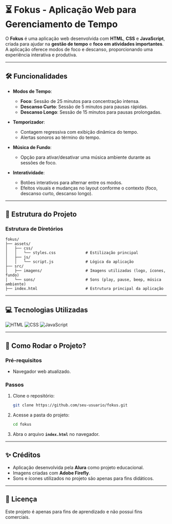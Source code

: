 
# ⏳ Fokus - Aplicação Web para Gerenciamento de Tempo

O **Fokus** é uma aplicação web desenvolvida com **HTML**, **CSS** e **JavaScript**, criada para ajudar na **gestão de tempo** e **foco em atividades importantes**. A aplicação oferece modos de foco e descanso, proporcionando uma experiência interativa e produtiva.

---

## 🛠️ Funcionalidades

- **Modos de Tempo**:
  - **Foco**: Sessão de 25 minutos para concentração intensa.
  - **Descanso Curto**: Sessão de 5 minutos para pausas rápidas.
  - **Descanso Longo**: Sessão de 15 minutos para pausas prolongadas.

- **Temporizador**:
  - Contagem regressiva com exibição dinâmica do tempo.
  - Alertas sonoros ao término do tempo.

- **Música de Fundo**:
  - Opção para ativar/desativar uma música ambiente durante as sessões de foco.

- **Interatividade**:
  - Botões interativos para alternar entre os modos.
  - Efeitos visuais e mudanças no layout conforme o contexto (foco, descanso curto, descanso longo).

---

## 🎯 Estrutura do Projeto

### **Estrutura de Diretórios**
```plaintext
fokus/
├── assets/
│   ├── css/
│   │   └── styles.css             # Estilização principal
│   ├── js/
│   │   └── script.js              # Lógica da aplicação
├── src/
│   ├── imagens/                   # Imagens utilizadas (logo, ícones, fundo)
│   └── sons/                      # Sons (play, pause, beep, música ambiente)
├── index.html                     # Estrutura principal da aplicação
```

---

## 💻 Tecnologias Utilizadas

<div style="display: inline_block">
  <img alt="HTML" src="https://img.shields.io/badge/HTML5-E34F26?style=for-the-badge&logo=html5&logoColor=white">
  <img alt="CSS" src="https://img.shields.io/badge/CSS3-1572B6?style=for-the-badge&logo=css3&logoColor=white">
  <img alt="JavaScript" src="https://img.shields.io/badge/JavaScript-323330?style=for-the-badge&logo=javascript&logoColor=F7DF1E">
</div>

---

## 🚀 Como Rodar o Projeto?

### **Pré-requisitos**
- Navegador web atualizado.

### **Passos**
1. Clone o repositório:
   ```bash
   git clone https://github.com/seu-usuario/fokus.git
   ```
2. Acesse a pasta do projeto:
   ```bash
   cd fokus
   ```
3. Abra o arquivo **`index.html`** no navegador.

---

## ✨ Créditos

- Aplicação desenvolvida pela **Alura** como projeto educacional.
- Imagens criadas com **Adobe Firefly**.
- Sons e ícones utilizados no projeto são apenas para fins didáticos.

---

## 📌 Licença

Este projeto é apenas para fins de aprendizado e não possui fins comerciais.
